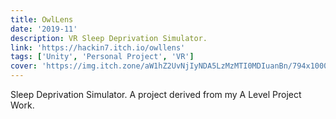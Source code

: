 ```yaml
---
title: OwlLens
date: '2019-11'
description: VR Sleep Deprivation Simulator.
link: 'https://hackin7.itch.io/owllens'
tags: ['Unity', 'Personal Project', 'VR']
cover: 'https://img.itch.zone/aW1hZ2UvNjIyNDA5LzMzMTI0MDIuanBn/794x1000/39Dgqp.jpg'
---
```


Sleep Deprivation Simulator. A project derived from my A Level Project Work.
